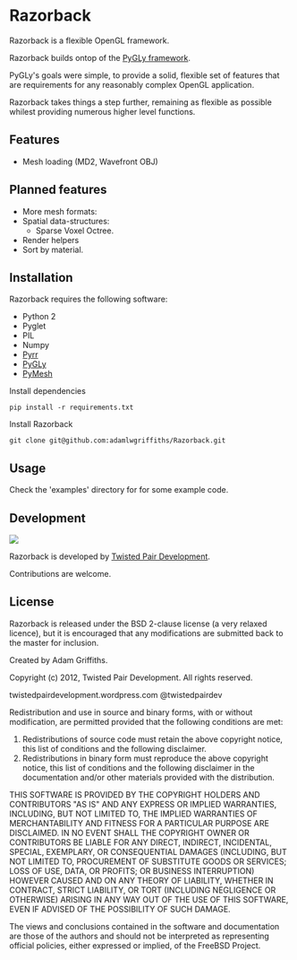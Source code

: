 Razorback
=========

Razorback is a flexible OpenGL framework.

Razorback builds ontop of the [PyGLy framework](http://adamlwgriffiths.github.com/PyGLy/).

PyGLy's goals were simple, to provide a solid, flexible set of features that are requirements for any reasonably complex OpenGL application.

Razorback takes things a step further, remaining as flexible as possible whilest providing numerous higher level functions.

Features
--------

   * Mesh loading (MD2, Wavefront OBJ)

Planned features
----------------

   * More mesh formats:
   * Spatial data-structures:
      * Sparse Voxel Octree.
   * Render helpers
   * Sort by material.

Installation
------------

Razorback requires the following software:

   * Python 2
   * Pyglet
   * PIL
   * Numpy
   * [Pyrr](https://github.com/adamlwgriffiths/Pyrr)
   * [PyGLy](https://github.com/adamlwgriffiths/PyGLy)
   * [PyMesh](https://github.com/adamlwgriffiths/PyMesh)

Install dependencies
```
pip install -r requirements.txt
```

Install Razorback
```
git clone git@github.com:adamlwgriffiths/Razorback.git
```

Usage
-----------------------

Check the 'examples' directory for for some example code.

Development
-----------------------

<img src="http://twistedpairdevelopment.files.wordpress.com/2010/10/twisted_pair-0086.png">

Razorback is developed by [Twisted Pair Development](http://twistedpairdevelopment.wordpress.com).

Contributions are welcome.

License
---------------

Razorback is released under the BSD 2-clause license (a very relaxed licence), but it is encouraged that any modifications are submitted back to the master for inclusion.

Created by Adam Griffiths.

Copyright (c) 2012, Twisted Pair Development.
All rights reserved.

twistedpairdevelopment.wordpress.com
@twistedpairdev

Redistribution and use in source and binary forms, with or without
modification, are permitted provided that the following conditions are met: 

1. Redistributions of source code must retain the above copyright notice, this list of conditions and the following disclaimer. 
2. Redistributions in binary form must reproduce the above copyright notice, this list of conditions and the following disclaimer in the documentation and/or other materials provided with the distribution. 

THIS SOFTWARE IS PROVIDED BY THE COPYRIGHT HOLDERS AND CONTRIBUTORS "AS IS" AND
ANY EXPRESS OR IMPLIED WARRANTIES, INCLUDING, BUT NOT LIMITED TO, THE IMPLIED
WARRANTIES OF MERCHANTABILITY AND FITNESS FOR A PARTICULAR PURPOSE ARE
DISCLAIMED. IN NO EVENT SHALL THE COPYRIGHT OWNER OR CONTRIBUTORS BE LIABLE FOR
ANY DIRECT, INDIRECT, INCIDENTAL, SPECIAL, EXEMPLARY, OR CONSEQUENTIAL DAMAGES
(INCLUDING, BUT NOT LIMITED TO, PROCUREMENT OF SUBSTITUTE GOODS OR SERVICES;
LOSS OF USE, DATA, OR PROFITS; OR BUSINESS INTERRUPTION) HOWEVER CAUSED AND
ON ANY THEORY OF LIABILITY, WHETHER IN CONTRACT, STRICT LIABILITY, OR TORT
(INCLUDING NEGLIGENCE OR OTHERWISE) ARISING IN ANY WAY OUT OF THE USE OF THIS
SOFTWARE, EVEN IF ADVISED OF THE POSSIBILITY OF SUCH DAMAGE.

The views and conclusions contained in the software and documentation are those
of the authors and should not be interpreted as representing official policies, 
either expressed or implied, of the FreeBSD Project.

